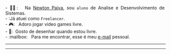 




<div align="justify">
<p> 
- 👨‍🎓: &nbsp; Na <a href="https://newtonpaiva.br/" target="_blank">Newton Paiva</a>, sou <code>aluno</code> de Analise e Desenvolvimento de Sistemas. <br />
- :Já atuei como <code>Freelancer</code>.<br />
- 🎮: &nbsp; Adoro jogar video games livre.<br />
- 📝:&nbsp; Gosto de desenhar quando estou livre.<br />
- :mailbox: &nbsp; Para me encontrar, esse é meu <a href="mailto:matheus.n.guimaraes117@gmail.com" target="_blank">e-mail</a> pessoal.<br />
</p>
</div>
</div>

-----



<div>

</div>

-----
